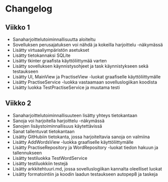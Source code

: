 # Changelog

## Viikko 1

- Sanaharjoittelutoiminnallisuutta aloiteltu
- Sovelluksen perusajatuksen voi nähdä ja kokeilla harjoittelu -näkymässä
- Lisätty virtuaaliympäristön asetukset
- Lisätty tietokannaksi SQLite
- Lisätty tkinter graafista käyttöliittymää varten
- Lisätty sovelluksen käynnistysohjeet ja task käynnistykseen sekä testaukseen
- Lisätty UI, MainView ja PractiseView -luokat graafiselle käyttöliittymälle
- Lisätty PractiseService -luokka vastaamaan sovelluslogiikan koodista
- Lisätty luokka TestPractiseService ja muutama testi

## Viikko 2

- Sanaharjoittelutoiminnallisuuteen lisätty yhteys tietokantaan
- Sanoja voi harjoitella harjoittelu -näkymässä
- Sanojen lisäystoiminnallisuus käytettävissä
- Sanat tallentuvat tietokantaan
- Lisätty GitHubiin tietokanta, jossa harjoiteltavia sanoja on valmiina
- Lisätty AddWordsView -luokka graafiselle käyttöliittymälle
- Lisätty PractiseRepository ja WordRepository -luokat tiedon hakuun ja tallennukseen
- Lisätty testiluokka TestWordService
- Lisätty testiluokkiin testejä
- Lisätty arkkitehtuuri.md, jossa sovelluslogiikan kannalta oleelliset luokat
- Lisätty formatointiin ja koodin laadun testaukseen autopep8 ja taskeja
